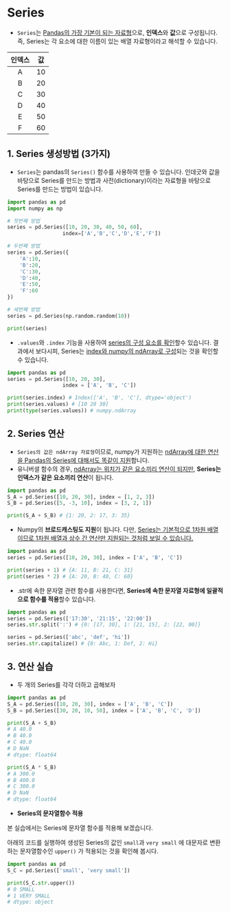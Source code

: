 # Series

- `Series`는 <u>Pandas의 가장 기본이 되는 자료형</u>으로, **인덱스**와 **값**으로 구성됩니다. 즉,
  Series는 각 요소에 대한 이름이 있는 배열 자료형이라고 해석할 수 있습니다.

| 인덱스 |  값  |
| :----: | :--: |
|   A    |  10  |
|   B    |  20  |
|   C    |  30  |
|   D    |  40  |
|   E    |  50  |
|   F    |  60  |



## 1. Series 생성방법 (3가지)

- `Series`는 pandas의 `Series()` 함수를 사용하여 만들 수 있습니다. 인데긋와 값을 바탕으로 Series를 만드는 방법과 사전(dictionary)이라는 자료형을 바탕으로 Series를 만드는 방법이 있습니다.

```python
import pandas as pd
import numpy as np

# 첫번째 방법
series = pd.Series([10, 20, 30, 40, 50, 60],
                  index=['A','B','C','D','E','F'])

# 두번째 방법
series = pd.Series({
    'A':10,
    'B':20,
    'C':30,
    'D':40,
    'E':50,
    'F':60
})

# 세번째 방법
series = pd.Series(np.random.random(10))

print(series)
```



- `.values`와 `.index` 기능을 사용하여 <u>series의 구성 요소를 확인</u>할수 있습니다. 결과에서 보다시피, Series는 <u>index와 numpy의 ndArray로 구성</u>되는 것을 확인할 수 있습니다.

```python
import pandas as pd
series = pd.Series([10, 20, 30],
                  index = ['A', 'B', 'C'])

print(series.index) # Index(['A', 'B', 'C'], dtype='object')
print(series.values) # [10 20 30]
print(type(series.values)) # numpy.ndArray
```





## 2. Series 연산

- `Series의 값은 ndArray 자료형`이므로, numpy가 지원하는 <u>ndArray에 대한 연산을 Pandas의 Series에 대해서도 똑같이 지원</u>합니다.
- 유니버셜 함수의 경우, <u>ndArray는 위치가 같은 요소끼리 연산이 되지만,</u> **Series는 인덱스가 같은 요소끼리 연산**이 됩니다.

```python
import pandas as pd
S_A = pd.Series([10, 20, 30], index = [1, 2, 3])
S_B = pd.Series([5, -3, 10], index = [3, 2, 1])

print(S_A + S_B) # {1: 20, 2: 17, 3: 35}
```



- Numpy의 **브로드캐스팅도 지원**이 됩니다. 다만, <u>Series는 기본적으로 1차원 배열이므로 1차원 배열과 상수 간 연산만 지원되는 것처럼 보일 수 있습니다.</u>

```python
import pandas as pd
series = pd.Series([10, 20, 30], index = ['A', 'B', 'C'])

print(series + 1) # {A: 11, B: 21, C: 31}
print(series * 2) # {A: 20, B: 40, C: 60}
```



- .str에 속한 문자열 관련 함수를 사용한다면, **Series에 속한 문자열 자료형에 일괄적으로 함수를 적용**할수 있습니다.

```python
import pandas as pd
series = pd.Series(['17:30', '21:15', '22:00'])
series.str.split(':') # {0: [17, 30], 1: [21, 15], 2: [22, 00]}

series = pd.Series(['abc', 'def', 'hi'])
series.str.capitalize() # {0: Abc, 1: Def, 2: Hi}
```





## 3. 연산 실습

- 두 개의 Series를 각각 더하고 곱해보자

```python
import pandas as pd
S_A = pd.Series([10, 20, 30], index = ['A', 'B', 'C'])
S_B = pd.Series([30, 20, 10, 50], index = ['A', 'B', 'C', 'D'])

print(S_A + S_B)
# A 40.0
# B 40.0
# C 40.0
# D NaN
# dtype: float64

print(S_A * S_B)
# A 300.0
# B 400.0
# C 300.0
# D NaN
# dtype: float64
```



- **Series의 문자열함수 적용**

본 실습에서는 Series에 문자열 함수를 적용해 보겠습니다.



아래의 코드를 실행하여 생성된 Series의 값인 `small`과 `very small` 에 대문자로 변환하는 문자열함수인 `upper()` 가 적용되는 것을 확인해 봅시다.

```python
import pandas as pd
S_C = pd.Series(['small', 'very small'])

print(S_C.str.upper())
# 0 SMALL
# 1 VERY SMALL
# dtype: object
```



